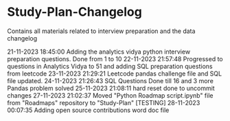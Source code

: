 # Study-Plan-Changelog

Contains all materials related to interview preparation and the data changelog

21-11-2023 18:45:00 Adding the analytics vidya python interview preparation questions. Done from 1 to 10
22-11-2023 21:57:48 Progressed to questions in Analytics Vidya to 51 and adding SQL preparation questions from leetcode
23-11-2023 21:29:21 Leetcode pandas challenge file and SQL file updated.
24-11-2023 21:26:43 SQL Questions Done till 16 and 3 more Pandas problem solved
25-11-2023 21:08:11 hard reset done to uncommit changes
27-11-2023 21:02:37 Moved "Python Roadmap script.ipynb" file from "Roadmaps" repository to "Study-Plan" [TESTING]
28-11-2023 00:07:35 Adding open source contributions word doc file

